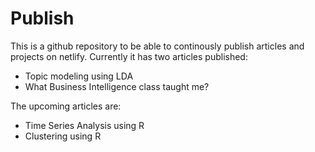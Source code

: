 # Publish

This is a github repository to be able to continously publish articles and projects on netlify. Currently it has two articles published:

- Topic modeling using LDA 
- What Business Intelligence class taught me?

The upcoming articles are:
- Time Series Analysis using R
- Clustering using R
